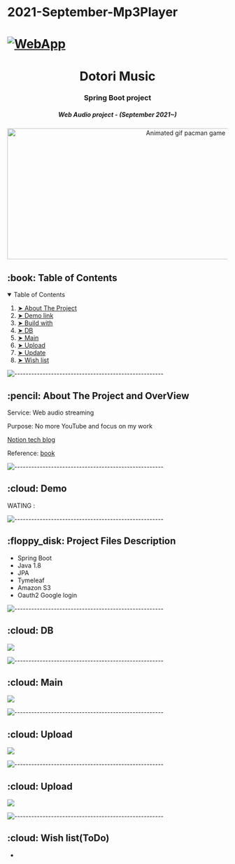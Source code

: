 # 2021-September-Mp3Player

# [![WebApp](https://user-images.githubusercontent.com/72185011/136536106-740eccf8-0046-4900-bd58-f167144f0016.PNG)](https://www.youtube.com/watch?v=IdotOlEH7EM)
<h1 align="center"> Dotori Music </h1> 
<h3 align="center"> Spring Boot project </h3>
<h5 align="center"> Web Audio project - (September 2021~) </h5>

<p align="center"> 
  <img src="https://user-images.githubusercontent.com/72185011/133432288-860ef0e4-0e5d-4b6d-89b4-40f0cd60bdde.gif" alt="Animated gif pacman game" height="300px" width="800">
</p>


<!-- TABLE OF CONTENTS -->
<h2 id="table-of-contents"> :book: Table of Contents</h2>

<details open="open">
  <summary>Table of Contents</summary>
  <ol>
    <li><a href="#about-the-project"> ➤ About The Project</a></li>
    <li><a href="#demo"> ➤ Demo link</a></li>
    <li><a href="#buildwith"> ➤ Build with</a></li>
    <li><a href="#db"> ➤ DB </a></li>
    <li><a href="#main"> ➤ Main </a></li>
    <li><a href="#upload"> ➤ Upload </a></li>
    <li><a href="#update"> ➤ Update </a></li>
    <li><a href="#Wishlist"> ➤ Wish list </a></li>
  </ol>
</details>

![-----------------------------------------------------](https://raw.githubusercontent.com/andreasbm/readme/master/assets/lines/rainbow.png)

<!-- ABOUT THE PROJECT -->
<h2 id="about-the-project"> :pencil: About The Project and OverView</h2>

<p align="justify"> 
  Service: Web audio streaming<br/>
  
  Purpose: No more YouTube and focus on my work<br/>
  
  <a href="https://exultant-hub-53c.notion.site/46f6dbd8fda74ee78393175573cd1022"> Notion tech blog<br/><a/>
    
  Reference: <a href="http://www.kyobobook.co.kr/product/detailViewKor.laf?ejkGb=KOR&mallGb=KOR&barcode=9788965402602"> book </a>
</p>

![-----------------------------------------------------](https://raw.githubusercontent.com/andreasbm/readme/master/assets/lines/rainbow.png)

<!-- DEMO -->
<h2 id="demo"> :cloud: Demo</h2>
WATING : 

![-----------------------------------------------------](https://raw.githubusercontent.com/andreasbm/readme/master/assets/lines/rainbow.png)
<!-- PROJECT FILES DESCRIPTION -->
<h2 id="buildwith"> :floppy_disk: Project Files Description</h2>

- Spring Boot
- Java 1.8
- JPA
- Tymeleaf
- Amazon S3
- Oauth2 Google login

</ul>

![-----------------------------------------------------](https://raw.githubusercontent.com/andreasbm/readme/master/assets/lines/rainbow.png)
<!-- DEMO -->
<h2 id="db"> :cloud: DB</h2>

![](https://user-images.githubusercontent.com/72185011/133433765-c4fb94f6-1e73-4420-8c91-931697d65c50.jpg)

![-----------------------------------------------------](https://raw.githubusercontent.com/andreasbm/readme/master/assets/lines/rainbow.png)

<!-- DEMO -->
<h2 id="main"> :cloud: Main</h2>

![](https://user-images.githubusercontent.com/72185011/137588444-12e4dadf-ef73-4713-88b8-d44b714d57ba.gif)

![-----------------------------------------------------](https://raw.githubusercontent.com/andreasbm/readme/master/assets/lines/rainbow.png)

<h2 id="upload"> :cloud: Upload</h2>

![](https://user-images.githubusercontent.com/72185011/137588488-f8777669-151e-402a-b34d-8079b47c776a.gif)

![-----------------------------------------------------](https://raw.githubusercontent.com/andreasbm/readme/master/assets/lines/rainbow.png)

<h2 id="update"> :cloud: Upload</h2>

![](https://user-images.githubusercontent.com/72185011/137588455-ee34723a-cbc2-4375-9cc1-5d8677dffc14.gif)

![-----------------------------------------------------](https://raw.githubusercontent.com/andreasbm/readme/master/assets/lines/rainbow.png)


<h2 id="Wishlist"> :cloud: Wish list(ToDo)</h2>
<ul>
  <li></li>
</ul>

